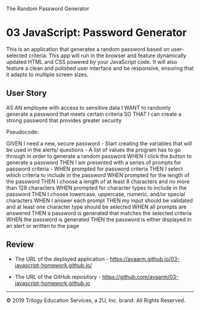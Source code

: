 
The Random Password Generator



# 03 JavaScript: Password Generator

This is an application that generates a random password based on user-selected criteria. This app will run in the browser and feature dynamically updated HTML and CSS powered by your JavaScript code. It will also feature a clean and polished user interface and be responsive, ensuring that it adapts to multiple screen sizes.



## User Story

AS AN employee with access to sensitive data
I WANT to randomly generate a password that meets certain criteria
SO THAT I can create a strong password that provides greater security



Pseudocode: 

GIVEN I need a new, secure password
    - Start creating the variables that will be used in the alerts/ questions
    - A list of values the program has to go through in order to generate a random password 
WHEN I click the button to generate a password
THEN I am presented with a series of prompts for password criteria
    - 
WHEN prompted for password criteria
THEN I select which criteria to include in the password
WHEN prompted for the length of the password
THEN I choose a length of at least 8 characters and no more than 128 characters
WHEN prompted for character types to include in the password
THEN I choose lowercase, uppercase, numeric, and/or special characters
WHEN I answer each prompt
THEN my input should be validated and at least one character type should be selected
WHEN all prompts are answered
THEN a password is generated that matches the selected criteria
WHEN the password is generated
THEN the password is either displayed in an alert or written to the page


## Review


* The URL of the deployed application - https://avaarm.github.io/03-javascript-homework.github.io/

* The URL of the GitHub repository - https://github.com/avaarm/03-javascript-homework.github.io

- - -
© 2019 Trilogy Education Services, a 2U, Inc. brand. All Rights Reserved.

